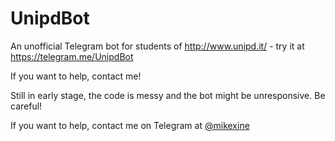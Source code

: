 # UnipdBot
An unofficial Telegram bot for students of http://www.unipd.it/ - try it at https://telegram.me/UnipdBot

If you want to help, contact me!

Still in early stage, the code is messy and the bot might be unresponsive. Be careful!

If you want to help, contact me on Telegram at [@mikexine](https://telegram.me/mikexine)